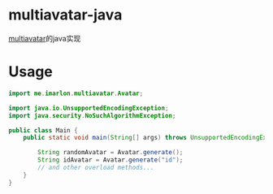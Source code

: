 # multiavatar-java
[multiavatar](https://multiavatar.com)的java实现

# Usage

```java
import me.imarlon.multiavatar.Avatar;

import java.io.UnsupportedEncodingException;
import java.security.NoSuchAlgorithmException;

public class Main {
    public static void main(String[] args) throws UnsupportedEncodingException, NoSuchAlgorithmException {

        String randomAvatar = Avatar.generate();
        String idAvatar = Avatar.generate("id");
        // and other overload methods...
    }
}

```
